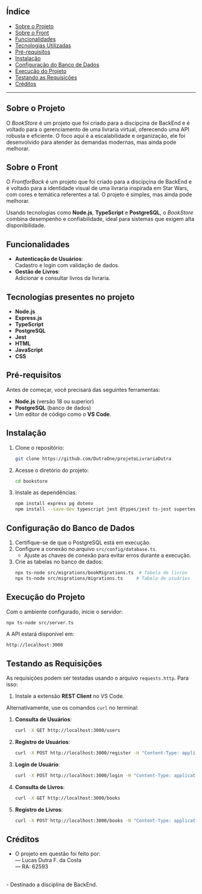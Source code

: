 ## Índice  
- [Sobre o Projeto](#sobre-o-projeto)  
- [Sobre o Front](#sobre-o-front)
- [Funcionalidades](#funcionalidades)  
- [Tecnologias Utilizadas](#tecnologias-utilizadas)  
- [Pré-requisitos](#pré-requisitos)  
- [Instalação](#instalação)  
- [Configuração do Banco de Dados](#configuração-do-banco-de-dados)  
- [Execução do Projeto](#execução-do-projeto)  
- [Testando as Requisições](#testando-as-requisições)  
- [Créditos](#créditos)  

---

## **Sobre o Projeto**  
O *BookStore* é um projeto que foi criado para a discipçina de BackEnd e é voltado para o gerenciamento de uma livraria virtual, oferecendo uma API robusta e eficiente. 
O foco aqui é a escalabilidade e organização, ele foi desenvolvido para atender às demandas modernas, mas ainda pode melhorar. <br>

## **Sobre o Front**  
O *FrontforBack* é um projeto que foi criado para a discipçina de BackEnd e é voltado para a identidade visual de uma livraria inspirada em Star Wars, com cores e temática referentes a tal. 
O projeto é simples, mas ainda pode melhorar.

Usando tecnologias como **Node.js**, **TypeScript** e **PostgreSQL**, o *BookStore* combina desempenho e confiabilidade, ideal para sistemas que exigem alta disponibilidade.  

## **Funcionalidades**  
- **Autenticação de Usuários**:  
  Cadastro e login com validação de dados.  
- **Gestão de Livros**:  
  Adicionar e consultar livros da livraria.  

## **Tecnologias presentes no projeto**  
- **Node.js**  
- **Express.js**  
- **TypeScript**  
- **PostgreSQL**  
- **Jest**
- **HTML**
- **JavaScript**
- **CSS**   

## **Pré-requisitos**  
Antes de começar, você precisará das seguintes ferramentas:  
- **Node.js** (versão 18 ou superior)  
- **PostgreSQL** (banco de dados)  
- Um editor de código como o **VS Code**.  

## **Instalação**  

1. Clone o repositório:  
   ```bash  
   git clone https://github.com/DutraOne/projetoLivrariaDutra
   ```  

2. Acesse o diretório do projeto:  
   ```bash  
   cd bookstore  
   ```  

3. Instale as dependências:  
   ```bash  
   npm install express pg dotenv  
   npm install --save-dev typescript jest @types/jest ts-jest supertest @types/express  
   ```  

## **Configuração do Banco de Dados**  

1. Certifique-se de que o PostgreSQL está em execução.  
2. Configure a conexão no arquivo `src/config/database.ts`.  
   - Ajuste as chaves de conexão para evitar erros durante a execução.  
3. Crie as tabelas no banco de dados:  
   ```bash  
   npx ts-node src/migrations/bookMigrations.ts  # Tabela de livros  
   npx ts-node src/migrations/migrations.ts     # Tabela de usuários  
   ```  

## **Execução do Projeto**  

Com o ambiente configurado, inicie o servidor:  
```bash  
npx ts-node src/server.ts  
```  

A API estará disponível em:  
```
http://localhost:3000  
```  

## **Testando as Requisições**  

As requisições podem ser testadas usando o arquivo `requests.http`. Para isso:  
1. Instale a extensão **REST Client** no VS Code.  

Alternativamente, use os comandos `curl` no terminal:  

1. **Consulta de Usuários**:  
   ```bash  
   curl -X GET http://localhost:3000/users  
   ```  

2. **Registro de Usuários**:  
   ```bash  
   curl -X POST http://localhost:3000/register -H "Content-Type: application/json" -d '{"name": "Jeremias", "email": "jeremias@example.com", "password": "senhaSeguraa"}'  
   ```  

3. **Login de Usuário**:  
   ```bash  
   curl -X POST http://localhost:3000/login -H "Content-Type: application/json" -d '{"email": "jeremias@example.com", "password": "senhaSeguraa"}'  
   ```  

4. **Consulta de Livros**:  
   ```bash  
   curl -X GET http://localhost:3000/books  
   ```  

5. **Registro de Livros**:  
   ```bash  
   curl -X POST http://localhost:3000/books -H "Content-Type: application/json" -d '{"title": "Isaías 54:17", "author": "Isaías", "price": "59.90"}'  
   ```  

## **Créditos**  
- O projeto em questão foi feito por:<br>
— Lucas Dutra F. da Costa<br>
— RA: 62593<br>
<br>
- Destinado a disciplina de BackEnd.